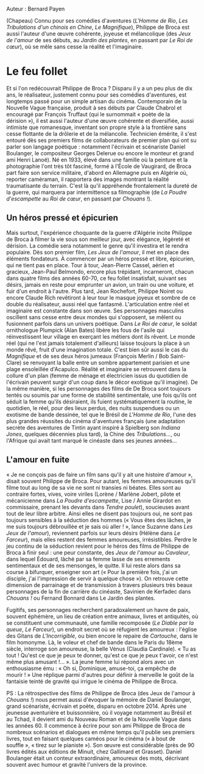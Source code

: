 Auteur : Bernard Payen

(Chapeau) Connu pour ses comédies d'aventures (*L'Homme de Rio*, *Les Tribulations d'un chinois en Chine*, *Le Magnifique*), Philippe de Broca est aussi l'auteur d'une œuvre cohérente, joyeuse et mélancolique (des *Jeux de l'amour* de ses débuts, au *Jardin des plantes*, en passant par *Le Roi de cœur*), où se mêle sans cesse la réalité et l'imaginaire.

# Le feu follet

Et si l'on redécouvrait Philippe de Broca&nbsp;? Disparu il y a un peu plus de dix ans, le réalisateur, justement connu pour ses comédies d'aventures, est longtemps passé pour un simple artisan du cinéma. Contemporain de la Nouvelle Vague française, produit à ses débuts par Claude Chabrol et encouragé par François Truffaut (qui le surnommait «&nbsp;poète de la dérision&nbsp;»), il est aussi l'auteur d'une œuvre cohérente et diversifiée, aussi intimiste que romanesque, inventant son propre style à la frontière sans cesse flottante de la drôlerie et de la mélancolie. Technicien émérite, il s'est entouré dès ses premiers films de collaborateurs de premier plan qui ont su parler son langage poétique&nbsp;: notamment l'écrivain et scénariste Daniel Boulanger, le compositeur Georges Delerue ou encore le monteur et grand ami Henri Lanoë). Né en 1933, élevé dans une famille où la peinture et la photographie l'ont très tôt fasciné, formé à l'École de Vaugirard, de Broca part faire son service militaire, d'abord en Allemagne puis en Algérie où, reporter caméraman, il rapportera des images montrant la réalité traumatisante du terrain. C'est là qu'il appréhende frontalement la dureté de la guerre, qui marquera par intermittence sa filmographie (de *La Poudre d'escampette* au *Roi de cœur*, en passant par *Chouans&nbsp;!*).

## Un héros pressé et épicurien

Mais surtout, l'expérience choquante de la guerre d'Algérie incite Philippe de Broca à filmer la vie sous son meilleur jour, avec élégance, légèreté et dérision. La comédie sera notamment le genre qu'il investira et le rendra populaire. Dès son premier film, *Les Jeux de l'amour*, il met en place des éléments fondateurs. À commencer par un héros pressé et libre, épicurien, qui ne tient pas en place. Tour à tour, Jean-Pierre Cassel, aérien et gracieux, Jean-Paul Belmondo, encore plus trépidant, incarneront, chacun dans quatre films des années 60-70, ce feu follet insatisfait, suivant ses désirs, jamais en reste pour emprunter un avion, un train ou une voiture, et fuir d'un endroit à l'autre. Plus tard, Jean Rochefort, Philippe Noiret ou encore Claude Rich revêtiront à leur tour le masque joyeux et sombre de ce double du réalisateur, aussi réel que fantasmé. L'articulation entre réel et imaginaire est constante dans son œuvre. Ses personnages masculins oscillent sans cesse entre deux mondes qui s'opposent, se mêlent ou fusionnent parfois dans un univers poétique. Dans *Le Roi de cœur*, le soldat ornithologue Plumpick (Alan Bates) libère les fous de l'asile qui réinvestissent leur village en exerçant les métiers dont ils rêvent. Le monde réel (qui ne l'est jamais totalement d'ailleurs) laisse toujours la place à un monde rêvé, fruit d'une imagination totale. C'est bien sûr aussi le cas du *Magnifique* et de ses deux héros jumeaux (François Merlin / Bob Saint-Clare) se renvoyant la balle entre un sombre appartement parisien et une plage ensoleillée d'Acapulco. Réalité et imaginaire se retrouvent dans la collure d'un plan (femme de ménage et électricien issus du quotidien de l'écrivain peuvent surgir d'un coup dans le décor exotique qu'il imagine). De la même manière, si les personnages des films de De Broca sont toujours tentés ou soumis par une forme de stabilité sentimentale, une fois qu'ils ont séduit la femme qu'ils désiraient, ils fuient systématiquement la routine, le quotidien, le réel, pour des lieux perdus, des nuits suspendues ou un exotisme de bande dessinée, tel que le Brésil de *L'Homme de Rio*, l'une des plus grandes réussites du cinéma d'aventures français (une adaptation secrète des aventures de Tintin ayant inspiré à Spielberg son *Indiana Jones*, quelques décennies plus tard), la Chine des *Tribulations...*, ou l'Afrique qui avait tant marqué le cinéaste dans ses jeunes années...

## L'amour en fuite

«&nbsp;Je ne conçois pas de faire un film sans qu'il y ait une histoire d'amour&nbsp;», disait souvent Philippe de Broca. Pour autant, les femmes amoureuses qu'il filme tout au long de sa vie ne sont ni transies ni béates. Elles sont au contraire fortes, vives, voire viriles (Lorène / Marlène Jobert, pilote et mécanicienne dans *La Poudre d'escampette*, Lise / Annie Girardot en commissaire, prenant les devants dans *Tendre poulet*), soucieuses avant tout de leur libre arbitre. Ainsi elles ne disent pas toujours oui, ne sont pas toujours sensibles à la séduction des hommes («&nbsp;Vous êtes des lâches, je me suis toujours débrouillée et je sais où aller&nbsp;!&nbsp;», lance Suzanne dans *Les Jeux de l'amour*), reviennent parfois sur leurs désirs (Hélène dans *Le Farceur*), mais elles restent des femmes amoureuses, irrésistibles. Perdre le jeu continu de la séduction revient pour le héros des films de Philippe de Broca à finir seul&nbsp;: une peur constante, des *Jeux de l'amour* au *Cavaleur*, dans lequel Édouard, lâché par sa femme lasse de ses errements sentimentaux et de ses mensonges, le quitte. Il lui reste alors dans sa course à bifurquer, enseigner son art («&nbsp;Pour la première fois, j'ai un disciple, j'ai l'impression de servir à quelque chose&nbsp;»). On retrouve cette dimension de parrainage et de transmission à travers plusieurs très beaux personnages de la fin de carrière du cinéaste, Savinien de Kerfadec dans *Chouans&nbsp;!* ou Fernand Bonnard dans Le Jardin des plantes.

Fugitifs, ses personnages recherchent paradoxalement un havre de paix, souvent éphémère, un lieu de création entre animaux, livres et antiquités, où se constituent une communauté, une famille recomposée (*Le Diable par la queue*, *Le Farceur*), un endroit secret où se réfugient les amoureux&nbsp;: l'église des Gitans de *L'Incorrigible*, ou bien encore le repaire de *Cartouche*, dans le film homonyme. Là, le voleur et chef de bande dans le Paris du 18ème siècle, interroge son amoureuse, la belle Vénus (Claudia Cardinale). «&nbsp;Tu as tout&nbsp;! Qu'est ce que je peux te donner, qu'est ce que je peux t'avoir, ce n'est même plus amusant&nbsp;!...&nbsp;». La jeune femme lui répond alors avec un enthousiasme ému&nbsp;: «&nbsp;Oh si, Dominique, amuse-toi, ça empêche de mourir&nbsp;!&nbsp;» Une réplique parmi d'autres pour définir à merveille le goût de la fantaisie teinté de gravité qui irrigue le cinéma de Philippe de Broca.

PS : La rétrospective des films de Philippe de Broca (des Jeux de l'amour à *Chouans&nbsp;!*) nous permet aussi d'évoquer la mémoire de Daniel Boulanger, grand scénariste, écrivain et poète, disparu en octobre 2014. Après une jeunesse aventurière et buissonnière, où il voyage notamment au Brésil et au Tchad, il devient ami du Nouveau Roman et de la Nouvelle Vague dans les années 60. Il commence à écrire pour son ami Philippe de Broca de nombreux scénarios et dialogues en même temps qu'il publie ses premiers livres, tout en faisant quelques caméos pour le cinéma («&nbsp;à bout de souffle&nbsp;», «&nbsp;tirez sur le pianiste&nbsp;»). Son œuvre est considérable (près de 90 livres édités aux éditions de Minuit, chez Gallimard et Grasset). Daniel Boulanger était un conteur extraordinaire, amoureux des mots, décrivant souvent avec humour et gravité l'univers de la province.
